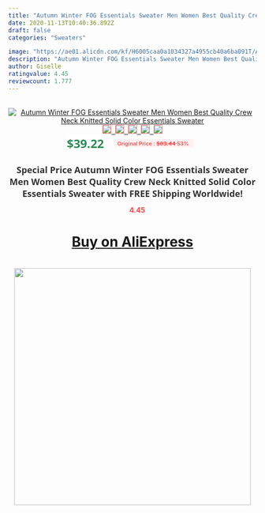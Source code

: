 ```yaml
---
title: "Autumn Winter FOG Essentials Sweater Men Women Best Quality Crew Neck Knitted Solid Color Essentials Sweater"
date: 2020-11-13T10:40:36.892Z
draft: false
categories: "Sweaters"

image: "https://ae01.alicdn.com/kf/H6005caa0a1034327a4955cb40a6ba091T/Autumn-Winter-FOG-Essentials-Sweater-Men-Women-Best-Quality-Crew-Neck-Knitted-Solid-Color-Essentials-Sweater.jpg"
description: "Autumn Winter FOG Essentials Sweater Men Women Best Quality Crew Neck Knitted Solid Color Essentials Sweater"
author: Giselle
ratingvalue: 4.45
reviewcount: 1.777
---
```

<br>
<div style="text-align: center;">
<a href="https://s.click.aliexpress.com/e/_Ae5czJ" target="_blank" rel="nofollow noopener noreferrer"><img alt="Autumn Winter FOG Essentials Sweater Men Women Best Quality Crew Neck Knitted Solid Color Essentials Sweater" class="magnifier-image" src="https://ae01.alicdn.com/kf/H6005caa0a1034327a4955cb40a6ba091T/Autumn-Winter-FOG-Essentials-Sweater-Men-Women-Best-Quality-Crew-Neck-Knitted-Solid-Color-Essentials-Sweater.jpg_640x640.jpg">
<br>
<img style="border:1px solid salmon" src="https://ae01.alicdn.com/kf/H6005caa0a1034327a4955cb40a6ba091T/Autumn-Winter-FOG-Essentials-Sweater-Men-Women-Best-Quality-Crew-Neck-Knitted-Solid-Color-Essentials-Sweater.jpg_120x120.jpg">&nbsp;&nbsp;<img style="border:1px solid salmon" src="https://ae01.alicdn.com/kf/Hd9eab622e43d4b9f831a3a239a0b41401/Autumn-Winter-FOG-Essentials-Sweater-Men-Women-Best-Quality-Crew-Neck-Knitted-Solid-Color-Essentials-Sweater.jpg_120x120.jpg">&nbsp;&nbsp;<img style="border:1px solid salmon" src="https://ae01.alicdn.com/kf/Hf539a5414a4848b2a041607549597f49M/Autumn-Winter-FOG-Essentials-Sweater-Men-Women-Best-Quality-Crew-Neck-Knitted-Solid-Color-Essentials-Sweater.jpg_120x120.jpg">&nbsp;&nbsp;<img style="border:1px solid salmon" src="https://ae01.alicdn.com/kf/H6d8110c5bb24463ab394cbf4246b7cf53/Autumn-Winter-FOG-Essentials-Sweater-Men-Women-Best-Quality-Crew-Neck-Knitted-Solid-Color-Essentials-Sweater.jpg_120x120.jpg">&nbsp;&nbsp;<img style="border:1px solid salmon" src="https://ae01.alicdn.com/kf/Hd55cde93db05473fbfa523287ca57051e/Autumn-Winter-FOG-Essentials-Sweater-Men-Women-Best-Quality-Crew-Neck-Knitted-Solid-Color-Essentials-Sweater.jpg_120x120.jpg"></a></div><br0>
<div style="text-align: center;"><span style="background-color: white; border: 0px; box-sizing: border-box; color: seagreen; display: inline-block; font-family: &quot;open sans&quot; , &quot;arial&quot; , &quot;helvetica&quot; , sans-serif , &quot;heiti&quot;; font-size: 24px; font-stretch: inherit; font-weight: 700; line-height: inherit; margin: 0px 10px 0px 0px; padding: 0px; vertical-align: middle;">$39.22 </span>
<span style="background: rgb(255 , 241 , 241); border-radius: 3px; border: 0px; box-sizing: border-box; color: #ff4747; display: inline-block; font-family: inherit; font-size: 12px; font-stretch: inherit; font-style: inherit; font-variant: inherit; font-weight: 600; line-height: inherit; margin: 0px; padding: 2px 5px; transform: scale(0.9); vertical-align: middle;">Original Price : <b style="text-decoration: line-through;">$83.44 </b> 53%&nbsp;&nbsp;</span></div>
<h1 style="color: #333333; display: inline-block; font-family: &quot;open sans&quot; , &quot;arial&quot; , &quot;helvetica&quot; , sans-serif , &quot;heiti&quot;; font-size: 18px; font-stretch: inherit; font-weight: 700; text-align: center;">Special Price Autumn Winter FOG Essentials Sweater Men Women Best Quality Crew Neck Knitted Solid Color Essentials Sweater with FREE Shipping Worldwide!</h1>
<div style="color: #ff4747; text-align: center;">
<img src="https://4.bp.blogspot.com/-M0ZcTcb-5uY/XleCXlxnR4I/AAAAAAAAAEc/OrjgMkXV1oMQFaCRZj5HQwOCBcu3w1FegCPcBGAYYCw/s1600/star.png" style="height: 15px;">&nbsp;<b>4.45</b></div>
<div class="button_cont" align="center"><a class="buynow_a" href="https://s.click.aliexpress.com/e/_Ae5czJ" target="_blank" rel="nofollow noopener noreferrer"><H1>Buy on AliExpress</H1></a></div><br>
<div class="separator" style="clear: both; text-align: center;">
<img src="https://lh3.googleusercontent.com/-pTy5HemUv9M/XlePHvY0dAI/AAAAAAAAAE4/0nX5iRUoIWY8eMW9Dpxeirr157OZliDIgCLcBGAsYHQ/s1600/badge.gif" width="480">
</div>
